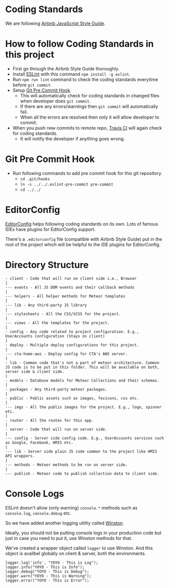 # Coding Standards

We are following [Airbnb JavaScript Style Guide](http://airbnb.io/javascript/).

# How to follow Coding Standards in this project

- First go through the Airbnb Style Guide thoroughly.
- Install [ESLint](http://eslint.org/) with this command `npm install -g eslint`.
- Run `npm run lint` command to check the coding standards everytime before `git commit`.
- Setup [Git Pre Commit Hook](#git-pre-commit-hook).
	- This will automatically check for coding standards in changed files when developer does `git commit`.
	- If there are any errors/warnings then `git commit` will automatically fail.
	- When all the errors are resolved then only it will allow developer to commit.
- When you push new commits to remote repo, [Travis CI](https://travis-ci.org/ctagroup/home-app) will again check for coding standards.
	- It will notify the developer if anything goes wrong.

# Git Pre Commit Hook
- Run following commands to add pre commit hook for this git repository.
    - `cd .git/hooks`
    - `ln -s ../../.eslint-pre-commit pre-commit`
    - `cd ../../`

# EditorConfig

[EditorConfig](http://editorconfig.org/) helps following coding standards on its own. Lots of famous IDEs have plugins for EditorConfig support.

There's a `.editorconfig` file (compatible with Airbnb Style Guide) put in the root of the project which will be helpful to the IDE plugins for EditorConfig.

# Directory Structure

```
- client - Code that will run on client side i.e., Browser
|
--- events - All JS DOM events and their callback methods
|
--- helpers - All helper methods for Meteor templates
|
--- lib - Any third-party JS library
|
--- stylesheets - All the CSS/SCSS for the project.
|
--- views - All the templates for the project.
|
- config - Any code related to project configuration. E.g., UserAccounts configuration (Stays on client)
|
- deploy - Multiple deploy configurations for this project.
|
--- cta-home-aws - Deploy config for CTA's AWS server.
|
- lib - Common code that's not a part of meteor architecture. Common JS code is to be put in this folder. This will be available on both, server side & client side.
|
- models - Database models for Meteor Collections and their schemas.
|
- packages - Any third-party meteor packages.
|
- public - Public assets such as images, fevicons, css etc.
|
--- imgs - All the publis images for the project. E.g., logo, spinner etc.
|
- router - All the routes for this app.
|
- server - Code that will run on server side.
|
--- config - Server side config code. E.g., UserAccounts services such as Google, Facebook, HMIS etc.
|
--- lib - Server side plain JS code common to the project like HMIS API wrappers.
|
--- methods - Meteor methods to be run on server side.
|
--- publish - Meteor code to publish collection data to client side.
```

# Console Logs

ESLint doesn't allow (only warning) `console.*` methods such as `console.log`, `console.debug` etc.

So we have added another logging utility called [Winston](https://github.com/winstonjs/winston).

Ideally, you should not be putting console logs in your production code but just in case you need to put it, use Winston methods for that.

We've created a wrapper object called `logger` to use Winston. And this object is availbel globally on client & server, both the environments.

```
logger.log('info', "YOYO - This is Log");
logger.info("YOYO - This is Info");
logger.debug("YOYO - This is Debug");
logger.warn("YOYO - This is Warning");
logger.error("YOYO - This is Error");
```
